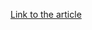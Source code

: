 [Link to the article](https://blog.trendmicro.com/trendlabs-security-intelligence/new-fileless-botnet-novter-distributed-by-kovcoreg-malvertisingcampaign/)
